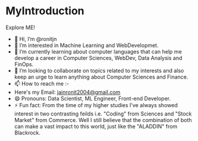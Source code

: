 # MyIntroduction
Explore ME!

- 👋 Hi, I’m @ronitjn
- 👀 I’m interested in Machine Learning and WebDevelopmet.
- 🌱 I’m currently learning about computer languages that can help me develop a career in Computer Sciences, WebDev, Data Analysis and FinOps.
- 💞️ I’m looking to collaborate on topics related to my interests and also keep an urge to learn anything about Computer Sciences and Finance.
- 📫 How to reach me :-
- Here's my Email: jainronit2004@gmail.com
- 😄 Pronouns: Data Scientist, ML Engineer, Front-end Developer.
- ⚡ Fun fact: From the time of my higher studies I've always showed interest in two contrasting feilds i.e. "Coding" from Sciences and "Stock Market" from Commerce. Well I still believe that the combination of both can make a vast impact to this world, just like the "ALADDIN" from Blackrock.
